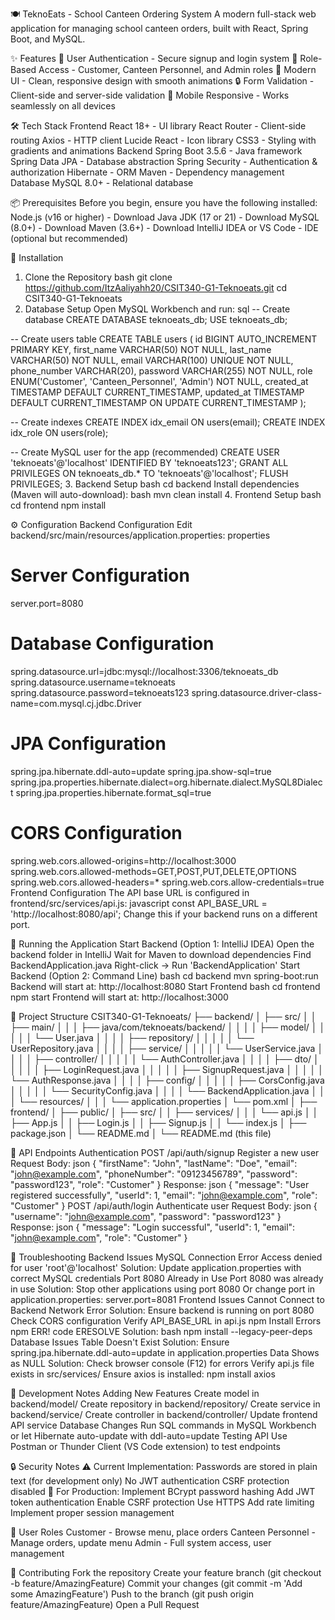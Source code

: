 🍽️ TeknoEats - School Canteen Ordering System
A modern full-stack web application for managing school canteen orders, built with React, Spring Boot, and MySQL.

✨ Features
🔐 User Authentication - Secure signup and login system
👥 Role-Based Access - Customer, Canteen Personnel, and Admin roles
🎨 Modern UI - Clean, responsive design with smooth animations
🔒 Form Validation - Client-side and server-side validation
📱 Mobile Responsive - Works seamlessly on all devices

🛠️ Tech Stack
Frontend
React 18+ - UI library
React Router - Client-side routing
Axios - HTTP client
Lucide React - Icon library
CSS3 - Styling with gradients and animations
Backend
Spring Boot 3.5.6 - Java framework
Spring Data JPA - Database abstraction
Spring Security - Authentication & authorization
Hibernate - ORM
Maven - Dependency management
Database
MySQL 8.0+ - Relational database

📦 Prerequisites
Before you begin, ensure you have the following installed:
Node.js (v16 or higher) - Download
Java JDK (17 or 21) - Download
MySQL (8.0+) - Download
Maven (3.6+) - Download
IntelliJ IDEA or VS Code - IDE (optional but recommended)

🚀 Installation
1. Clone the Repository
bash
git clone https://github.com/ItzAaliyahh20/CSIT340-G1-Teknoeats.git
cd CSIT340-G1-Teknoeats
2. Database Setup
Open MySQL Workbench and run:
sql
-- Create database
CREATE DATABASE teknoeats_db;
USE teknoeats_db;

-- Create users table
CREATE TABLE users (
    id BIGINT AUTO_INCREMENT PRIMARY KEY,
    first_name VARCHAR(50) NOT NULL,
    last_name VARCHAR(50) NOT NULL,
    email VARCHAR(100) UNIQUE NOT NULL,
    phone_number VARCHAR(20),
    password VARCHAR(255) NOT NULL,
    role ENUM('Customer', 'Canteen_Personnel', 'Admin') NOT NULL,
    created_at TIMESTAMP DEFAULT CURRENT_TIMESTAMP,
    updated_at TIMESTAMP DEFAULT CURRENT_TIMESTAMP ON UPDATE CURRENT_TIMESTAMP
);

-- Create indexes
CREATE INDEX idx_email ON users(email);
CREATE INDEX idx_role ON users(role);

-- Create MySQL user for the app (recommended)
CREATE USER 'teknoeats'@'localhost' IDENTIFIED BY 'teknoeats123';
GRANT ALL PRIVILEGES ON teknoeats_db.* TO 'teknoeats'@'localhost';
FLUSH PRIVILEGES;
3. Backend Setup
bash
cd backend
Install dependencies (Maven will auto-download):
bash
mvn clean install
4. Frontend Setup
bash
cd frontend
npm install

⚙️ Configuration
Backend Configuration
Edit backend/src/main/resources/application.properties:
properties
# Server Configuration
server.port=8080

# Database Configuration
spring.datasource.url=jdbc:mysql://localhost:3306/teknoeats_db
spring.datasource.username=teknoeats
spring.datasource.password=teknoeats123
spring.datasource.driver-class-name=com.mysql.cj.jdbc.Driver

# JPA Configuration
spring.jpa.hibernate.ddl-auto=update
spring.jpa.show-sql=true
spring.jpa.properties.hibernate.dialect=org.hibernate.dialect.MySQL8Dialect
spring.jpa.properties.hibernate.format_sql=true

# CORS Configuration
spring.web.cors.allowed-origins=http://localhost:3000
spring.web.cors.allowed-methods=GET,POST,PUT,DELETE,OPTIONS
spring.web.cors.allowed-headers=*
spring.web.cors.allow-credentials=true
Frontend Configuration
The API base URL is configured in frontend/src/services/api.js:
javascript
const API_BASE_URL = 'http://localhost:8080/api';
Change this if your backend runs on a different port.

🏃 Running the Application
Start Backend (Option 1: IntelliJ IDEA)
Open the backend folder in IntelliJ
Wait for Maven to download dependencies
Find BackendApplication.java
Right-click → Run 'BackendApplication'
Start Backend (Option 2: Command Line)
bash
cd backend
mvn spring-boot:run
Backend will start at: http://localhost:8080
Start Frontend
bash
cd frontend
npm start
Frontend will start at: http://localhost:3000

📁 Project Structure
CSIT340-G1-Teknoeats/
├── backend/
│   ├── src/
│   │   ├── main/
│   │   │   ├── java/com/teknoeats/backend/
│   │   │   │   ├── model/
│   │   │   │   │   └── User.java
│   │   │   │   ├── repository/
│   │   │   │   │   └── UserRepository.java
│   │   │   │   ├── service/
│   │   │   │   │   └── UserService.java
│   │   │   │   ├── controller/
│   │   │   │   │   └── AuthController.java
│   │   │   │   ├── dto/
│   │   │   │   │   ├── LoginRequest.java
│   │   │   │   │   ├── SignupRequest.java
│   │   │   │   │   └── AuthResponse.java
│   │   │   │   ├── config/
│   │   │   │   │   ├── CorsConfig.java
│   │   │   │   │   └── SecurityConfig.java
│   │   │   │   └── BackendApplication.java
│   │   │   └── resources/
│   │   │       └── application.properties
│   └── pom.xml
│
├── frontend/
│   ├── public/
│   ├── src/
│   │   ├── services/
│   │   │   └── api.js
│   │   ├── App.js
│   │   ├── Login.js
│   │   ├── Signup.js
│   │   └── index.js
│   ├── package.json
│   └── README.md
│
└── README.md (this file)

🔌 API Endpoints
Authentication
POST /api/auth/signup
Register a new user
Request Body:
json
{
  "firstName": "John",
  "lastName": "Doe",
  "email": "john@example.com",
  "phoneNumber": "09123456789",
  "password": "password123",
  "role": "Customer"
}
Response:
json
{
  "message": "User registered successfully",
  "userId": 1,
  "email": "john@example.com",
  "role": "Customer"
}
POST /api/auth/login
Authenticate user
Request Body:
json
{
  "username": "john@example.com",
  "password": "password123"
}
Response:
json
{
  "message": "Login successful",
  "userId": 1,
  "email": "john@example.com",
  "role": "Customer"
}

🐛 Troubleshooting
Backend Issues
MySQL Connection Error
Access denied for user 'root'@'localhost'
Solution: Update application.properties with correct MySQL credentials
Port 8080 Already in Use
Port 8080 was already in use
Solution:
Stop other applications using port 8080
Or change port in application.properties: server.port=8081
Frontend Issues
Cannot Connect to Backend
Network Error
Solution:
Ensure backend is running on port 8080
Check CORS configuration
Verify API_BASE_URL in api.js
npm Install Errors
npm ERR! code ERESOLVE
Solution:
bash
npm install --legacy-peer-deps
Database Issues
Table Doesn't Exist
Solution: Ensure spring.jpa.hibernate.ddl-auto=update in application.properties
Data Shows as NULL
Solution:
Check browser console (F12) for errors
Verify api.js file exists in src/services/
Ensure axios is installed: npm install axios

📝 Development Notes
Adding New Features
Create model in backend/model/
Create repository in backend/repository/
Create service in backend/service/
Create controller in backend/controller/
Update frontend API service
Database Changes
Run SQL commands in MySQL Workbench or let Hibernate auto-update with ddl-auto=update
Testing API
Use Postman or Thunder Client (VS Code extension) to test endpoints

🔒 Security Notes
⚠️ Current Implementation:
Passwords are stored in plain text (for development only)
No JWT authentication
CSRF protection disabled
🔐 For Production:
Implement BCrypt password hashing
Add JWT token authentication
Enable CSRF protection
Use HTTPS
Add rate limiting
Implement proper session management

👥 User Roles
Customer - Browse menu, place orders
Canteen Personnel - Manage orders, update menu
Admin - Full system access, user management

🤝 Contributing
Fork the repository
Create your feature branch (git checkout -b feature/AmazingFeature)
Commit your changes (git commit -m 'Add some AmazingFeature')
Push to the branch (git push origin feature/AmazingFeature)
Open a Pull Request


